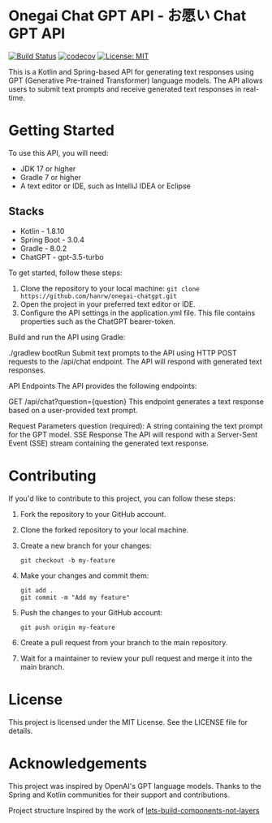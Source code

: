 # Onegai Chat GPT API - お愿い Chat GPT API

[![Build Status](https://travis-ci.com/hanrw/onegai-chatgpt.svg?branch=main)](https://travis-ci.com/hanrw/onegai-chatgpt)
[![codecov](https://codecov.io/gh/hanrw/onegai-chatgpt/branch/main/graph/badge.svg?token=QZQZQZQZQZ)](https://codecov.io/gh/hanrw/onegai-chatgpt)
[![License: MIT](https://img.shields.io/badge/License-MIT-yellow.svg)](https://opensource.org/licenses/MIT)

This is a Kotlin and Spring-based API for generating text responses using GPT (Generative Pre-trained Transformer)
language models. The API allows users to submit text prompts and receive generated text responses in real-time.

# Getting Started

To use this API, you will need:

- JDK 17 or higher
- Gradle 7 or higher
- A text editor or IDE, such as IntelliJ IDEA or Eclipse

## Stacks

- Kotlin - 1.8.10
- Spring Boot - 3.0.4
- Gradle - 8.0.2
- ChatGPT - gpt-3.5-turbo

To get started, follow these steps:

1. Clone the repository to your local machine:
   `git clone https://github.com/hanrw/onegai-chatgpt.git`
2. Open the project in your preferred text editor or IDE.
3. Configure the API settings in the application.yml file. This file contains properties such as the ChatGPT
   bearer-token.

Build and run the API using Gradle:

./gradlew bootRun
Submit text prompts to the API using HTTP POST requests to the /api/chat endpoint. The API will respond with generated
text responses.

API Endpoints
The API provides the following endpoints:

GET /api/chat?question={question}
This endpoint generates a text response based on a user-provided text prompt.

Request Parameters
question (required): A string containing the text prompt for the GPT model.
SSE Response
The API will respond with a Server-Sent Event (SSE) stream containing the generated text response.

# Contributing

If you'd like to contribute to this project, you can follow these steps:

1. Fork the repository to your GitHub account.
2. Clone the forked repository to your local machine.
3. Create a new branch for your changes:
   ```
   git checkout -b my-feature
   ```

4. Make your changes and commit them:
   ```
   git add .
   git commit -m "Add my feature" 
   ```
5. Push the changes to your GitHub account:
   ```
   git push origin my-feature
   ```
6. Create a pull request from your branch to the main repository.

7. Wait for a maintainer to review your pull request and merge it into the main branch.

# License

This project is licensed under the MIT License. See the LICENSE file for details.

# Acknowledgements

This project was inspired by OpenAI's GPT language models.
Thanks to the Spring and Kotlin communities for their support and contributions.

Project structure Inspired by the work
of [lets-build-components-not-layers](https://speakerdeck.com/thombergs/lets-build-components-not-layers)